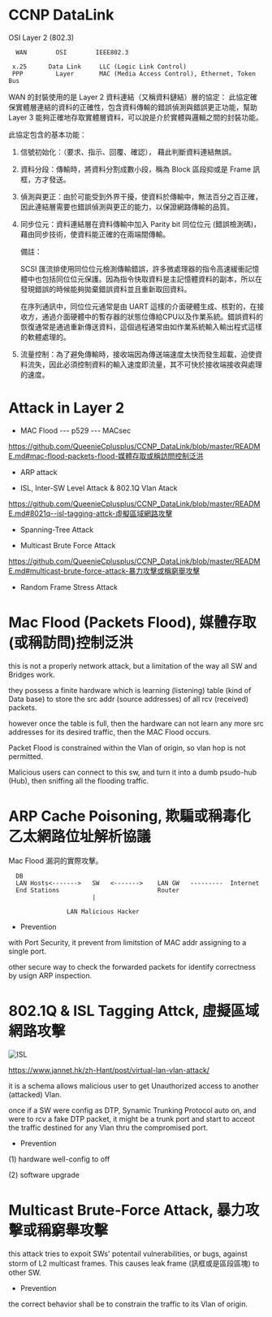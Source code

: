 # CCNP DataLink
OSI Layer 2 (802.3)


      WAN        OSI        IEEE802.3
                    
     x.25      Data Link     LLC (Logic Link Control)
     PPP         Layer       MAC (Media Access Control), Ethernet, Token Bus
     

WAN 的封裝使用的是 Layer 2 資料連結（又稱資料鏈結）層的協定：
此協定確保實體層連結的資料的正確性，包含資料傳輸的錯誤偵測與錯誤更正功能，幫助 Layer 3 能夠正確地存取實體層資料，可以說是介於實體與邏輯之間的封裝功能。

此協定包含的基本功能：

1. 信號初始化：（要求、指示、回覆、確認）， 藉此判斷資料連結無誤。

2. 資料分段：傳輸時，將資料分割成數小段，稱為 Block 區段抑或是 Frame 訊框，方才發送。 

3. 偵測與更正：由於可能受到外界干擾，使資料於傳輸中，無法百分之百正確，因此連結層需要也錯誤偵測與更正的能力，以保證網路傳輸的品質。

4. 同步位元：資料連結層在資料傳輸中加入 Parity bit 同位位元 (錯誤檢測碼)，藉由同步技術，使資料能正確的在兩端間傳輸。

   備註：
   
   SCSI 匯流排使用同位位元檢測傳輸錯誤，許多微處理器的指令高速緩衝記憶體中也包括同位位元保護。因為指令快取資料是主記憶體資料的副本，所以在發現錯誤的時候能夠拋棄錯誤資料並且重新取回資料。
   
   在序列通訊中，同位位元通常是由 UART 這樣的介面硬體生成、核對的，在接收方，通過介面硬體中的暫存器的狀態位傳給CPU以及作業系統。錯誤資料的恢復通常是通過重新傳送資料，這個過程通常由如作業系統輸入輸出程式這樣的軟體處理的。 

5. 流量控制：為了避免傳輸時，接收端因為傳送端速度太快而發生超載，迫使資料流失，因此必須控制資料的輸入速度即流量，其不可快於接收端接收與處理的速度。

# Attack in Layer 2

* MAC Flood --- p529 --- MACsec

https://github.com/QueenieCplusplus/CCNP_DataLink/blob/master/README.md#mac-flood-packets-flood-媒體存取或稱訪問控制泛洪

* ARP attack

* ISL, Inter-SW Level Attack & 802.1Q Vlan Atack

https://github.com/QueenieCplusplus/CCNP_DataLink/blob/master/README.md#8021q--isl-tagging-attck-虛擬區域網路攻擊

* Spanning-Tree Attack

* Multicast Brute Force Attack

https://github.com/QueenieCplusplus/CCNP_DataLink/blob/master/README.md#multicast-brute-force-attack-暴力攻擊或稱窮舉攻擊

* Random Frame Stress Attack

# Mac Flood (Packets Flood), 媒體存取(或稱訪問)控制泛洪

this is not a properly network attack, but a limitation of the way all SW and Bridges work.

they possess a finite hardware which is learning (listening) table (kind of Data base) to store the src addr (source addresses) of all rcv (received) packets.

however once the table is full, then the hardware can not learn any more src addresses for its desired traffic, then the MAC Flood occurs.

Packet Flood is constrained within the Vlan of origin, so vlan hop is not permitted.

Malicious users can connect to this sw, and turn it into a dumb psudo-hub (Hub), then sniffing all the flooding traffic.

# ARP Cache Poisoning, 欺騙或稱毒化乙太網路位址解析協議

Mac Flood 漏洞的實際攻擊。

      DB
      LAN Hosts<------->   SW   <------->    LAN GW   ---------  Internet
      End Stations                           Router
                           |
                               
                    LAN Malicious Hacker 
                      
 * Prevention
 
 with Port Security, it prevent from limitstion of MAC addr assigning to a single port.
 
 other secure way to check the forwarded packets for identify correctness by usign ARP inspection.
 
 # 802.1Q & ISL Tagging Attck, 虛擬區域網路攻擊
 
 ![ISL](https://www.jannet.hk/content/public/upload/vlan-attack/01.png)
 
https://www.jannet.hk/zh-Hant/post/virtual-lan-vlan-attack/

it is a schema allows malicious user to get Unauthorized access to another (attacked) Vlan.

once if a SW were config as DTP, Synamic Trunking Protocol auto on, and were to rcv a fake DTP packet, it might be a trunk port and start to acceot the traffic destined for any Vlan thru the compromised port.

 * Prevention
 
 (1) hardware well-config to off
 
 (2) software upgrade

# Multicast Brute-Force Attack, 暴力攻擊或稱窮舉攻擊

this attack tries to expoit SWs' potentail vulnerabilities, or bugs, against storm of L2 multicast frames. This causes leak frame (訊框或是區段區塊) to other SW.

 * Prevention
 
 the correct behavior shall be to constrain the traffic to its Vlan of origin.




